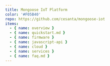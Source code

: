 ```yaml
---
title: Mongoose IoT Platform
color: '#F05B40'
repo: https://github.com/cesanta/mongoose-iot
items:
  - { name: overview }
  - { name: quickstart.md }
  - { name: firmware }
  - { name: javascript-api }
  - { name: cloud }
  - { name: services }
  - { name: faq.md }
---
```

